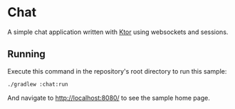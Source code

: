 # Chat

A simple chat application written with [Ktor](http://ktor.io) using websockets and sessions.

## Running

Execute this command in the repository's root directory to run this sample:

```bash
./gradlew :chat:run
```
 
And navigate to [http://localhost:8080/](http://localhost:8080/) to see the sample home page.  